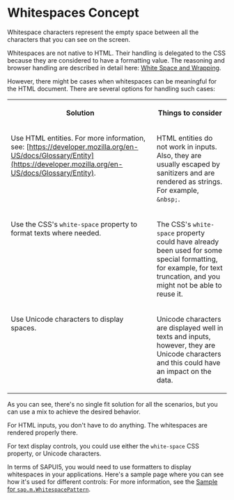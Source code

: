 <!-- loio37deb0bee3e2474887f1521cc583ab69 -->

# Whitespaces Concept

Whitespace characters represent the empty space between all the characters that you can see on the screen.

Whitespaces are not native to HTML. Their handling is delegated to the CSS because they are considered to have a formatting value. The reasoning and browser handling are described in detail here: [White Space and Wrapping](https://www.w3.org/TR/css-text-3/#white-space-property).

However, there might be cases when whitespaces can be meaningful for the HTML document. There are several options for handling such cases:


<table>
<tr>
<th valign="top">

Solution

</th>
<th valign="top">

Things to consider

</th>
</tr>
<tr>
<td valign="top">

Use HTML entities. For more information, see: [https://developer.mozilla.org/en-US/docs/Glossary/Entity](https://developer.mozilla.org/en-US/docs/Glossary/Entity).

</td>
<td valign="top">

HTML entities do not work in inputs. Also, they are usually escaped by sanitizers and are rendered as strings. For example, `&nbsp;`.

</td>
</tr>
<tr>
<td valign="top">

Use the CSS's `white-space` property to format texts where needed.

</td>
<td valign="top">

The CSS's `white-space` property could have already been used for some special formatting, for example, for text truncation, and you might not be able to reuse it.

</td>
</tr>
<tr>
<td valign="top">

Use Unicode characters to display spaces.

</td>
<td valign="top">

Unicode characters are displayed well in texts and inputs, however, they are Unicode characters and this could have an impact on the data.

</td>
</tr>
</table>

As you can see, there's no single fit solution for all the scenarios, but you can use a mix to achieve the desired behavior.

For HTML inputs, you don't have to do anything. The whitespaces are rendered properly there.

For text display controls, you could use either the `white-space` CSS property, or Unicode characters.

In terms of SAPUI5, you would need to use formatters to display whitespaces in your applications. Here's a sample page where you can see how it's used for different controls: For more information, see the [Sample for `sap.m.WhitespacePattern`](https://ui5.sap.com/#/entity/sap.m.WhitespacePattern). 

